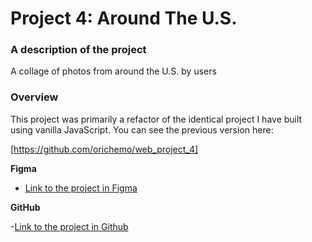 # Project 4: Around The U.S.

### A description of the project

A collage of photos from around the U.S. by users

### Overview

This project was primarily a refactor of the identical project I have built using vanilla JavaScript. You can see the previous version here:

[https://github.com/orichemo/web_project_4]

**Figma**

- [Link to the project in Figma](https://www.figma.com/file/SurN1jaeEQIhuZEDMhmWWf/Sprint-4-Around-The-U.S.-desktop-mobile?node-id=0%3A1)

**GitHub**

-[Link to the project in Github](https://orichemo.github.io/web_project_4/index.html)
